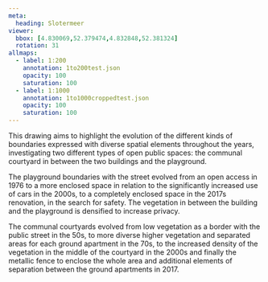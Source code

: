 ```yaml
---
meta:
  heading: Slotermeer
viewer:
  bbox: [4.830069,52.379474,4.832848,52.381324]
  rotation: 31
allmaps:
  - label: 1:200
    annotation: 1to200test.json
    opacity: 100
    saturation: 100
  - label: 1:1000
    annotation: 1to1000croppedtest.json
    opacity: 100
    saturation: 100
---
```

This drawing aims to highlight the evolution of the different kinds of boundaries expressed with diverse spatial elements throughout the years, investigating two different types of open public spaces: the communal courtyard in between the two buildings and the playground. 

The playground boundaries with the street evolved from an open access in 1976 to a more enclosed space in relation to the significantly increased use of cars in the 2000s, to a completely enclosed space in the 2017s renovation, in the search for safety. The vegetation in between the building and the playground is densified to increase privacy.

The communal courtyards evolved from low vegetation as a border with the public street in the 50s, to more diverse higher vegetation and separated areas for each ground apartment in the 70s, to the increased density of the vegetation in the middle of the courtyard in the 2000s and finally the metallic fence to enclose the whole area and additional elements of separation between the ground apartments in 2017.
